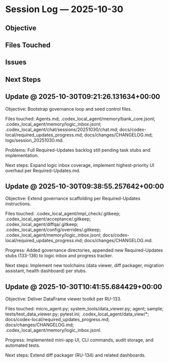 # Session Log — 2025-10-30

## Objective

## Files Touched

## Issues

## Next Steps

## Update @ 2025-10-30T09:21:26.131634+00:00
Objective: Bootstrap governance loop and seed control files.

Files touched: Agents.md; .codex_local_agent/memory/bank_core.jsonl; .codex_local_agent/memory/logic_inbox.jsonl; .codex_local_agent/chat/sessions/20251030/chat.md; docs/codex-local/required_updates_progress.md; docs/changes/CHANGELOG.md; logs/session_20251030.md.

Problems: Full Required-Updates backlog still pending task stubs and implementation.

Next steps: Expand logic inbox coverage, implement highest-priority UI overhaul per Required-Updates.md.

## Update @ 2025-10-30T09:38:55.257642+00:00
Objective: Extend governance scaffolding per Required-Updates instructions.

Files touched: .codex_local_agent/impl_check/.gitkeep; .codex_local_agent/acceptance/.gitkeep; .codex_local_agent/diffqa/.gitkeep; .codex_local_agent/config/overrides/.gitkeep; .codex_local_agent/memory/logic_inbox.jsonl; docs/codex-local/required_updates_progress.md; docs/changes/CHANGELOG.md.

Progress: Added governance directories, appended new Required-Updates stubs (133-136) to logic inbox and progress tracker.

Next steps: Implement new toolchains (data viewer, diff packager, migration assistant, health dashboard) per stubs.


## Update @ 2025-10-30T10:41:55.684429+00:00
Objective: Deliver DataFrame viewer toolkit per RU-133.

Files touched: micro_agent.py; system_tools/data_viewer.py; agent; sample; tests/test_data_viewer.py; pytest.ini; .codex_local_agent/data_view/*; docs/codex-local/required_updates_progress.md; docs/changes/CHANGELOG.md; .codex_local_agent/memory/logic_inbox.jsonl.

Progress: Implemented mini-app UI, CLI commands, audit storage, and automated tests.

Next steps: Extend diff packager (RU-134) and related dashboards.
